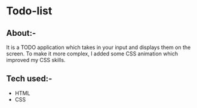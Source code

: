 # Todo-list
## About:-
  It is a TODO application which takes in your input and displays them on the screen. To make it more complex, I added some CSS animation which improved my CSS skills.
  
## Tech used:-
  * HTML
  * CSS
